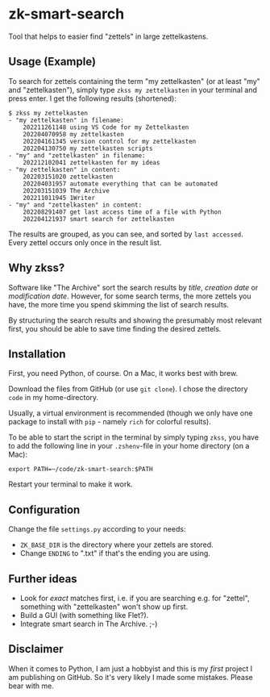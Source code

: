 # zk-smart-search

Tool that helps to easier find "zettels" in large zettelkastens.

## Usage (Example)

To search for zettels containing the term "my zettelkasten" (or at least "my" and "zettelkasten"), simply type `zkss my zettelkasten` in your terminal and press enter. I get the following results (shortened):

    $ zkss my zettelkasten
    - "my zettelkasten" in filename:
        202211261148 using VS Code for my Zettelkasten
        202204070958 my zettelkasten
        202204161345 version control for my zettelkasten
        202204130750 my zettelkasten scripts
    - "my" and "zettelkasten" in filename:
        202212102041 zettelkasten for my ideas
    - "my zettelkasten" in content:
        202203151020 zettelkasten
        202204031957 automate everything that can be automated
        202203151039 The Archive
        202211011945 1Writer
    - "my" and "zettelkasten" in content:
        202208291407 get last access time of a file with Python
        202204121937 smart search for zettelkasten

        
The results are grouped, as you can see, and sorted by `last accessed`. Every zettel occurs only once in the result list. 

## Why zkss?

Software like "The Archive" sort the search results by _title_, _creation date_ or _modification date_. However, for some search terms, the more zettels you have, the more time you spend skimming the list of search results.

By structuring the search results and showing the presumably most relevant first, you should be able to save time finding the desired zettels.

## Installation

First, you need Python, of course. On a Mac, it works best with brew.

Download the files from GitHub (or use `git clone`). I chose the directory `code` in my home-directory.

Usually, a virtual environment is recommended (though we only have one package to install with `pip` - namely `rich` for colorful results).

To be able to start the script in the terminal by simply typing `zkss`, you have to add the following line in your `.zshenv`-file in your home directory (on a Mac):

    export PATH=~/code/zk-smart-search:$PATH

Restart your terminal to make it work.

## Configuration

Change the file `settings.py` according to your needs:

- `ZK_BASE_DIR` is the directory where your zettels are stored.
- Change `ENDING` to ".txt" if that's the ending you are using.

## Further ideas

- Look for _exact_ matches first, i.e. if you are searching e.g. for "zettel", something with "zettelkasten" won't show up first.
- Build a GUI (with something like Flet?).
- Integrate smart search in The Archive. ;-)

## Disclaimer

When it comes to Python, I am just a hobbyist and this is my _first_ project I am publishing on GitHub. So it's very likely I made some mistakes. Please bear with me.